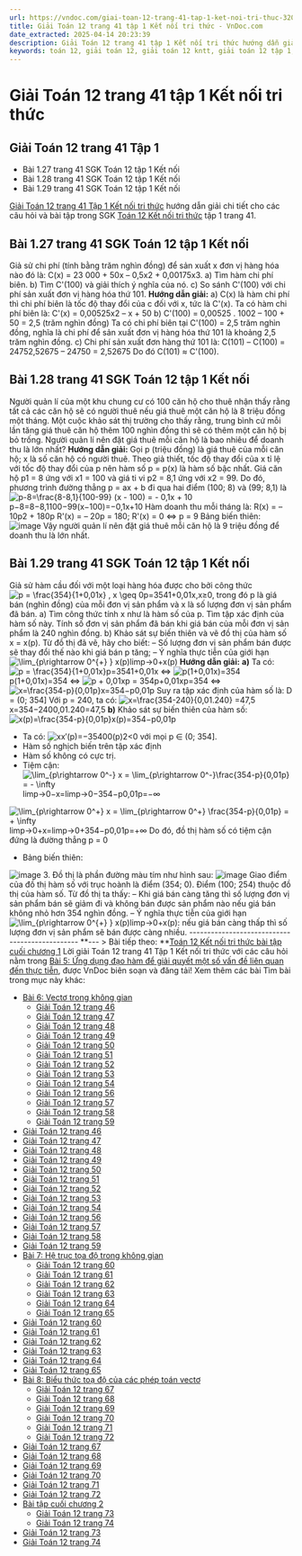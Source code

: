 ```yaml
---
url: https://vndoc.com/giai-toan-12-trang-41-tap-1-ket-noi-tri-thuc-320680
title: Giải Toán 12 trang 41 tập 1 Kết nối tri thức - VnDoc.com
date_extracted: 2025-04-14 20:23:39
description: Giải Toán 12 trang 41 tập 1 Kết nối tri thức hướng dẫn giải chi tiết các câu hỏi và bài tập trong SGK Toán 12 Kết nối tri thức tập 1.
keywords: toán 12, giải toán 12, giải toán 12 kntt, giải toán 12 tập 1, giải toán 12 kết nối tri thức, toán 12 kết nối tri thức tập 1, toán 12 kết nối tri thức, Toán 12 Kết nối tri thức Bài 5, giải Toán 12 Kết nối tri thức Bài 5, Toán 12 Kết nối tri thức bài 5 Ứng dụng đạo hàm để giải quyết một số vấn đề liên quan đến thực tiễn, Ứng dụng đạo hàm để giải quyết một số vấn đề liên quan đến thực tiễn, giải toán 12 trang 33, giải toán 12 trang 36, giải toán 12 trang 38, giải toán 12 trang 40, giải toán 12 trang 41
---
```


# Giải Toán 12 trang 41 tập 1 Kết nối tri thức
## **Giải Toán 12 trang 41 Tập 1**
  * Bài 1.27 trang 41 SGK Toán 12 tập 1 Kết nối
  * Bài 1.28 trang 41 SGK Toán 12 tập 1 Kết nối
  * Bài 1.29 trang 41 SGK Toán 12 tập 1 Kết nối

[Giải Toán 12 trang 41 Tập 1 Kết nối tri thức](<https://vndoc.com/giai-toan-12-trang-41-tap-1-ket-noi-tri-thuc-320680>) hướng dẫn giải chi tiết cho các câu hỏi và bài tập trong SGK [Toán 12 Kết nối tri thức](<https://vndoc.com/toan-12-ket-noi-tri-thuc>) tập 1 trang 41.
## Bài 1.27 trang 41 SGK Toán 12 tập 1 Kết nối
Giả sử chi phí \(tính bằng trăm nghìn đồng\) để sản xuất x đơn vị hàng hóa nào đó là:
C\(x\) = 23 000 + 50x – 0,5x2 \+ 0,00175x3.
a\) Tìm hàm chi phí biên.
b\) Tìm C'\(100\) và giải thích ý nghĩa của nó.
c\) So sánh C'\(100\) với chi phí sản xuất đơn vị hàng hóa thứ 101.
**Hướng dẫn giải:**
a\) C\(x\) là hàm chi phí thì chi phí biên là tốc độ thay đổi của c đối với x, tức là C'\(x\).
Ta có hàm chi phí biên là:
C'\(x\) = 0,00525x2 – x + 50
b\) C'\(100\) = 0,00525 . 1002 – 100 + 50 = 2,5 \(trăm nghìn đồng\)
Ta có chi phí biên tại C'\(100\) = 2,5 trăm nghìn đồng, nghĩa là chi phí để sản xuất đơn vị hàng hóa thứ 101 là khoảng 2,5 trăm nghìn đồng.
c\) Chi phí sản xuất đơn hàng thứ 101 là:
C\(101\) – C\(100\) = 24752,52675 – 24750 = 2,52675
Do đó C\(101\) ≈ C'\(100\).
## Bài 1.28 trang 41 SGK Toán 12 tập 1 Kết nối
Người quản lí của một khu chung cư có 100 căn hộ cho thuê nhận thấy rằng tất cả các căn hộ sẽ có người thuê nếu giá thuê một căn hộ là 8 triệu đồng một tháng. Một cuộc khảo sát thị trường cho thấy rằng, trung bình cứ mỗi lần tăng giá thuê căn hộ thêm 100 nghìn đồng thì sẽ có thêm một căn hộ bị bỏ trống. Người quản lí nên đặt giá thuê mỗi căn hộ là bao nhiêu để doanh thu là lớn nhất?
**Hướng dẫn giải:**
Gọi p \(triệu đồng\) là giá thuê của mỗi căn hộ; x là số căn hộ có người thuê.
Theo giả thiết, tốc độ thay đổi của x tỉ lệ với tốc độ thay đổi của p nên hàm số p = p\(x\) là hàm số bậc nhất.
Giá căn hộ p1 = 8 ứng với x1 = 100 và giá ti vi p2 = 8,1 ứng với x2 = 99.
Do đó, phương trình đường thẳng p = ax + b đi qua hai điểm \(100; 8\) và \(99; 8,1\) là
![p-8=\\frac{8-8,1}{100-99} \(x - 100\) = - 0,1x + 10](https://i.vdoc.vn/data/image/blank.png)p−8=8−8,1100−99\(x−100\)=−0,1x+10
Hàm doanh thu mỗi tháng là:
R\(x\) = – 10p2 \+ 180p
R'\(x\) = – 20p = 180; R'\(x\) = 0 ⇔ p = 9
Bảng biến thiên:
![image](https://i.vdoc.vn/data/image/2024/05/23/638519016551518307.png)
Vậy người quản lí nên đặt giá thuê mỗi căn hộ là 9 triệu đồng để doanh thu là lớn nhất.
## Bài 1.29 trang 41 SGK Toán 12 tập 1 Kết nối
Giả sử hàm cầu đối với một loại hàng hóa được cho bởi công thức ![p = \\frac{354}{1+0,01x} , x \\geq 0](https://i.vdoc.vn/data/image/blank.png)p=3541+0,01x,x≥0, trong đó p là giá bán \(nghìn đồng\) của mỗi đơn vị sản phẩm và x là số lượng đơn vị sản phẩm đã bán.
a\) Tìm công thức tính x như là hàm số của p. Tìm tập xác định của hàm số này. Tính số đơn vị sản phẩm đã bán khi giá bán của mỗi đơn vị sản phẩm là 240 nghìn đồng.
b\) Khảo sát sự biến thiên và vẽ đồ thị của hàm số x = x\(p\). Từ đồ thị đã vẽ, hãy cho biết:
– Số lượng đơn vị sản phẩm bán được sẽ thay đổi thế nào khi giá bán p tăng;
– Ý nghĩa thực tiễn của giới hạn ![\\lim_{p\\rightarrow 0^{+} } x\(p\)](https://i.vdoc.vn/data/image/blank.png)limp→0+x\(p\)
**Hướng dẫn giải:**
**a\)** Ta có: ![p = \\frac{354}{1+0,01x}](https://i.vdoc.vn/data/image/blank.png)p=3541+0,01x
⇔ ![p\(1+0,01x\)=354](https://i.vdoc.vn/data/image/blank.png)p\(1+0,01x\)=354
⇔ ![p + 0,01xp = 354](https://i.vdoc.vn/data/image/blank.png)p+0,01xp=354
⇔ ![x=\\frac{354-p}{0,01p}](https://i.vdoc.vn/data/image/blank.png)x=354−p0,01p
Suy ra tập xác định của hàm số là: D = \(0; 354\]
Với p = 240, ta có: ![x=\\frac{354-240}{0,01.240} =47,5](https://i.vdoc.vn/data/image/blank.png)x=354−2400,01.240=47,5
**b\)** Khảo sát sự biến thiên của hàm số: ![x\(p\)=\\frac{354-p}{0,01p}](https://i.vdoc.vn/data/image/blank.png)x\(p\)=354−p0,01p
  * Ta có: ![x](https://i.vdoc.vn/data/image/blank.png)x′\(p\)=−35400\(p\)2<0 với mọi p ∈ \(0; 354\].
  * Hàm số nghịch biến trên tập xác định
  * Hàm số không có cực trị.
  * Tiệm cận: ![\\lim_{p\\rightarrow 0^-} x  = \\lim_{p\\rightarrow 0^-}\\frac{354-p}{0,01p} = - \\infty](https://i.vdoc.vn/data/image/blank.png)limp→0−x=limp→0−354−p0,01p=−∞

![\\lim_{p\\rightarrow 0^+}  x  = \\lim_{p\\rightarrow 0^+} \\frac{354-p}{0,01p} = + \\infty](https://i.vdoc.vn/data/image/blank.png)limp→0+x=limp→0+354−p0,01p=+∞
Do đó, đồ thị hàm số có tiệm cận đứng là đường thẳng p = 0
  * Bảng biến thiên:

![image](https://i.vdoc.vn/data/image/2024/10/07/Giai-Toan-12-trang-41-tap-1-Ket-noi-tri-thuc1.png)
3\. Đồ thị là phần đường màu tím như hình sau:
![image](https://i.vdoc.vn/data/image/2024/10/07/Giai-Toan-12-trang-41-tap-1-Ket-noi-tri-thuc2.png)
Giao điểm của đồ thị hàm số với trục hoành là điểm \(354; 0\).
Điểm \(100; 254\) thuộc đồ thị của hàm số.
Từ đồ thị ta thấy:
– Khi giá bán càng tăng thì số lượng đơn vị sản phẩm bán sẽ giảm đi và không bán được sản phẩm nào nếu giá bán không nhỏ hơn 354 nghìn đồng.
– Ý nghĩa thực tiễn của giới hạn ![\\lim_{p\\rightarrow 0^{+} } x\(p\)](https://i.vdoc.vn/data/image/blank.png)limp→0+x\(p\): nếu giá bán càng thấp thì số lượng đơn vị sản phẩm sẽ bán được càng nhiều.
\-----------------------------------------------
**\--- > Bài tiếp theo: **[Toán 12 Kết nối tri thức bài tập cuối chương 1](<https://vndoc.com/toan-12-ket-noi-tri-thuc-bai-tap-cuoi-chuong-1-320277>)
Lời giải Toán 12 trang 41 Tập 1 Kết nối tri thức với các câu hỏi nằm trong [Bài 5: Ứng dụng đạo hàm để giải quyết một số vấn đề liên quan đến thực tiễn](<https://vndoc.com/toan-12-ket-noi-tri-thuc-bai-5-ung-dung-dao-ham-de-giai-quyet-mot-so-van-de-lien-quan-den-thuc-tien-319988>), được VnDoc biên soạn và đăng tải\!
Xem thêm các bài Tìm bài trong mục này khác:
  * [Bài 6: Vectơ trong không gian](</toan-12-ket-noi-tri-thuc-bai-6-vecto-trong-khong-gian-320303>)
    * [Giải Toán 12 trang 46](</giai-toan-12-trang-46-tap-1-ket-noi-tri-thuc-324464>)
    * [Giải Toán 12 trang 47](</giai-toan-12-trang-47-tap-1-ket-noi-tri-thuc-324466>)
    * [Giải Toán 12 trang 48](</giai-toan-12-trang-48-tap-1-ket-noi-tri-thuc-324471>)
    * [Giải Toán 12 trang 49](</giai-toan-12-trang-49-tap-1-ket-noi-tri-thuc-324543>)
    * [Giải Toán 12 trang 50](</giai-toan-12-trang-50-tap-1-ket-noi-tri-thuc-324549>)
    * [Giải Toán 12 trang 51](</giai-toan-12-trang-51-tap-1-ket-noi-tri-thuc-324550>)
    * [Giải Toán 12 trang 52](</giai-toan-12-trang-52-tap-1-ket-noi-tri-thuc-324583>)
    * [Giải Toán 12 trang 53](</giai-toan-12-trang-53-tap-1-ket-noi-tri-thuc-324587>)
    * [Giải Toán 12 trang 54](</giai-toan-12-trang-54-tap-1-ket-noi-tri-thuc-324601>)
    * [Giải Toán 12 trang 56](</giai-toan-12-trang-56-tap-1-ket-noi-tri-thuc-324609>)
    * [Giải Toán 12 trang 57](</giai-toan-12-trang-57-tap-1-ket-noi-tri-thuc-324624>)
    * [Giải Toán 12 trang 58](</giai-toan-12-trang-58-tap-1-ket-noi-tri-thuc-324628>)
    * [Giải Toán 12 trang 59](</giai-toan-12-trang-59-tap-1-ket-noi-tri-thuc-324718>)
  * [Giải Toán 12 trang 46](</giai-toan-12-trang-46-tap-1-ket-noi-tri-thuc-324464>)
  * [Giải Toán 12 trang 47](</giai-toan-12-trang-47-tap-1-ket-noi-tri-thuc-324466>)
  * [Giải Toán 12 trang 48](</giai-toan-12-trang-48-tap-1-ket-noi-tri-thuc-324471>)
  * [Giải Toán 12 trang 49](</giai-toan-12-trang-49-tap-1-ket-noi-tri-thuc-324543>)
  * [Giải Toán 12 trang 50](</giai-toan-12-trang-50-tap-1-ket-noi-tri-thuc-324549>)
  * [Giải Toán 12 trang 51](</giai-toan-12-trang-51-tap-1-ket-noi-tri-thuc-324550>)
  * [Giải Toán 12 trang 52](</giai-toan-12-trang-52-tap-1-ket-noi-tri-thuc-324583>)
  * [Giải Toán 12 trang 53](</giai-toan-12-trang-53-tap-1-ket-noi-tri-thuc-324587>)
  * [Giải Toán 12 trang 54](</giai-toan-12-trang-54-tap-1-ket-noi-tri-thuc-324601>)
  * [Giải Toán 12 trang 56](</giai-toan-12-trang-56-tap-1-ket-noi-tri-thuc-324609>)
  * [Giải Toán 12 trang 57](</giai-toan-12-trang-57-tap-1-ket-noi-tri-thuc-324624>)
  * [Giải Toán 12 trang 58](</giai-toan-12-trang-58-tap-1-ket-noi-tri-thuc-324628>)
  * [Giải Toán 12 trang 59](</giai-toan-12-trang-59-tap-1-ket-noi-tri-thuc-324718>)
  * [Bài 7: Hệ trục tọa độ trong không gian](</toan-12-ket-noi-tri-thuc-bai-7-he-truc-toa-do-trong-khong-gian-320370>)
    * [Giải Toán 12 trang 60](</giai-toan-12-trang-60-tap-1-ket-noi-tri-thuc-324719>)
    * [Giải Toán 12 trang 61](</giai-toan-12-trang-61-tap-1-ket-noi-tri-thuc-324722>)
    * [Giải Toán 12 trang 62](</giai-toan-12-trang-62-tap-1-ket-noi-tri-thuc-324723>)
    * [Giải Toán 12 trang 63](</giai-toan-12-trang-63-tap-1-ket-noi-tri-thuc-325550>)
    * [Giải Toán 12 trang 64](</giai-toan-12-trang-64-tap-1-ket-noi-tri-thuc-325551>)
    * [Giải Toán 12 trang 65](</giai-toan-12-trang-65-tap-1-ket-noi-tri-thuc-325553>)
  * [Giải Toán 12 trang 60](</giai-toan-12-trang-60-tap-1-ket-noi-tri-thuc-324719>)
  * [Giải Toán 12 trang 61](</giai-toan-12-trang-61-tap-1-ket-noi-tri-thuc-324722>)
  * [Giải Toán 12 trang 62](</giai-toan-12-trang-62-tap-1-ket-noi-tri-thuc-324723>)
  * [Giải Toán 12 trang 63](</giai-toan-12-trang-63-tap-1-ket-noi-tri-thuc-325550>)
  * [Giải Toán 12 trang 64](</giai-toan-12-trang-64-tap-1-ket-noi-tri-thuc-325551>)
  * [Giải Toán 12 trang 65](</giai-toan-12-trang-65-tap-1-ket-noi-tri-thuc-325553>)
  * [Bài 8: Biểu thức toạ độ của các phép toán vectơ](</toan-12-ket-noi-tri-thuc-bai-8-bieu-thuc-toa-do-cua-cac-phep-toan-vecto-320373>)
    * [Giải Toán 12 trang 67](</giai-toan-12-trang-67-tap-1-ket-noi-tri-thuc-325561>)
    * [Giải Toán 12 trang 68](</giai-toan-12-trang-68-tap-1-ket-noi-tri-thuc-325574>)
    * [Giải Toán 12 trang 69](</giai-toan-12-trang-69-tap-1-ket-noi-tri-thuc-325576>)
    * [Giải Toán 12 trang 70](</giai-toan-12-trang-70-tap-1-ket-noi-tri-thuc-325579>)
    * [Giải Toán 12 trang 71](</giai-toan-12-trang-71-tap-1-ket-noi-tri-thuc-325584>)
    * [Giải Toán 12 trang 72](</giai-toan-12-trang-72-tap-1-ket-noi-tri-thuc-325587>)
  * [Giải Toán 12 trang 67](</giai-toan-12-trang-67-tap-1-ket-noi-tri-thuc-325561>)
  * [Giải Toán 12 trang 68](</giai-toan-12-trang-68-tap-1-ket-noi-tri-thuc-325574>)
  * [Giải Toán 12 trang 69](</giai-toan-12-trang-69-tap-1-ket-noi-tri-thuc-325576>)
  * [Giải Toán 12 trang 70](</giai-toan-12-trang-70-tap-1-ket-noi-tri-thuc-325579>)
  * [Giải Toán 12 trang 71](</giai-toan-12-trang-71-tap-1-ket-noi-tri-thuc-325584>)
  * [Giải Toán 12 trang 72](</giai-toan-12-trang-72-tap-1-ket-noi-tri-thuc-325587>)
  * [Bài tập cuối chương 2](</toan-12-ket-noi-tri-thuc-bai-tap-cuoi-chuong-2-320383>)
    * [Giải Toán 12 trang 73](</giai-toan-12-trang-73-tap-1-ket-noi-tri-thuc-325613>)
    * [Giải Toán 12 trang 74](</giai-toan-12-trang-74-tap-1-ket-noi-tri-thuc-325626>)
  * [Giải Toán 12 trang 73](</giai-toan-12-trang-73-tap-1-ket-noi-tri-thuc-325613>)
  * [Giải Toán 12 trang 74](</giai-toan-12-trang-74-tap-1-ket-noi-tri-thuc-325626>)

